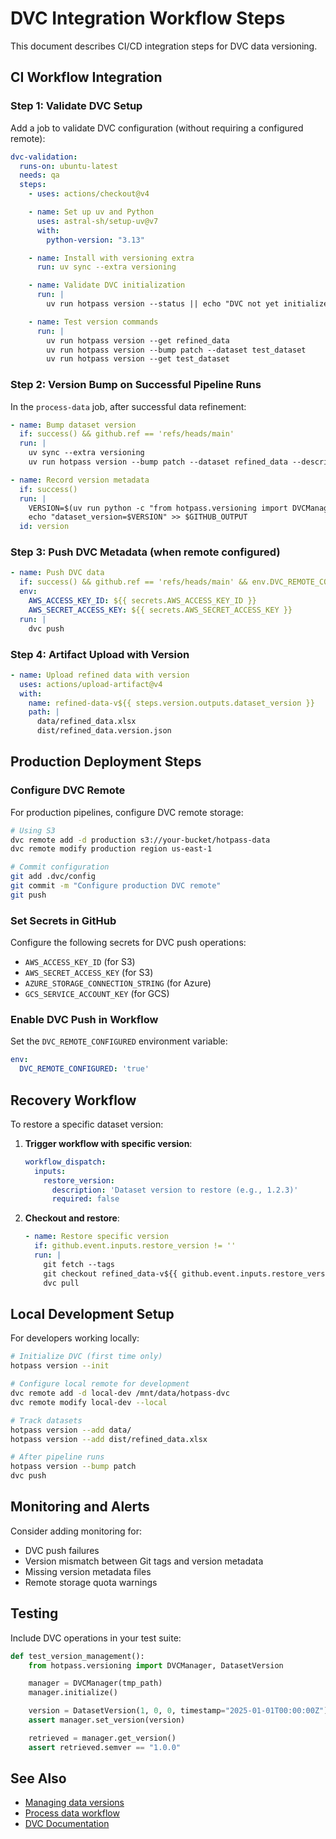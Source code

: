 # DVC Integration Workflow Steps

This document describes CI/CD integration steps for DVC data versioning.

## CI Workflow Integration

### Step 1: Validate DVC Setup

Add a job to validate DVC configuration (without requiring a configured remote):

```yaml
dvc-validation:
  runs-on: ubuntu-latest
  needs: qa
  steps:
    - uses: actions/checkout@v4

    - name: Set up uv and Python
      uses: astral-sh/setup-uv@v7
      with:
        python-version: "3.13"

    - name: Install with versioning extra
      run: uv sync --extra versioning

    - name: Validate DVC initialization
      run: |
        uv run hotpass version --status || echo "DVC not yet initialized"

    - name: Test version commands
      run: |
        uv run hotpass version --get refined_data
        uv run hotpass version --bump patch --dataset test_dataset
        uv run hotpass version --get test_dataset
```

### Step 2: Version Bump on Successful Pipeline Runs

In the `process-data` job, after successful data refinement:

```yaml
- name: Bump dataset version
  if: success() && github.ref == 'refs/heads/main'
  run: |
    uv sync --extra versioning
    uv run hotpass version --bump patch --dataset refined_data --description "Automated pipeline run"

- name: Record version metadata
  if: success()
  run: |
    VERSION=$(uv run python -c "from hotpass.versioning import DVCManager; m=DVCManager('.'); v=m.get_version('refined_data'); print(v.semver)")
    echo "dataset_version=$VERSION" >> $GITHUB_OUTPUT
  id: version
```

### Step 3: Push DVC Metadata (when remote configured)

```yaml
- name: Push DVC data
  if: success() && github.ref == 'refs/heads/main' && env.DVC_REMOTE_CONFIGURED == 'true'
  env:
    AWS_ACCESS_KEY_ID: ${{ secrets.AWS_ACCESS_KEY_ID }}
    AWS_SECRET_ACCESS_KEY: ${{ secrets.AWS_SECRET_ACCESS_KEY }}
  run: |
    dvc push
```

### Step 4: Artifact Upload with Version

```yaml
- name: Upload refined data with version
  uses: actions/upload-artifact@v4
  with:
    name: refined-data-v${{ steps.version.outputs.dataset_version }}
    path: |
      data/refined_data.xlsx
      dist/refined_data.version.json
```

## Production Deployment Steps

### Configure DVC Remote

For production pipelines, configure DVC remote storage:

```bash
# Using S3
dvc remote add -d production s3://your-bucket/hotpass-data
dvc remote modify production region us-east-1

# Commit configuration
git add .dvc/config
git commit -m "Configure production DVC remote"
git push
```

### Set Secrets in GitHub

Configure the following secrets for DVC push operations:

- `AWS_ACCESS_KEY_ID` (for S3)
- `AWS_SECRET_ACCESS_KEY` (for S3)
- `AZURE_STORAGE_CONNECTION_STRING` (for Azure)
- `GCS_SERVICE_ACCOUNT_KEY` (for GCS)

### Enable DVC Push in Workflow

Set the `DVC_REMOTE_CONFIGURED` environment variable:

```yaml
env:
  DVC_REMOTE_CONFIGURED: 'true'
```

## Recovery Workflow

To restore a specific dataset version:

1. **Trigger workflow with specific version**:
   ```yaml
   workflow_dispatch:
     inputs:
       restore_version:
         description: 'Dataset version to restore (e.g., 1.2.3)'
         required: false
   ```

2. **Checkout and restore**:
   ```yaml
   - name: Restore specific version
     if: github.event.inputs.restore_version != ''
     run: |
       git fetch --tags
       git checkout refined_data-v${{ github.event.inputs.restore_version }}
       dvc pull
   ```

## Local Development Setup

For developers working locally:

```bash
# Initialize DVC (first time only)
hotpass version --init

# Configure local remote for development
dvc remote add -d local-dev /mnt/data/hotpass-dvc
dvc remote modify local-dev --local

# Track datasets
hotpass version --add data/
hotpass version --add dist/refined_data.xlsx

# After pipeline runs
hotpass version --bump patch
dvc push
```

## Monitoring and Alerts

Consider adding monitoring for:

- DVC push failures
- Version mismatch between Git tags and version metadata
- Missing version metadata files
- Remote storage quota warnings

## Testing

Include DVC operations in your test suite:

```python
def test_version_management():
    from hotpass.versioning import DVCManager, DatasetVersion

    manager = DVCManager(tmp_path)
    manager.initialize()

    version = DatasetVersion(1, 0, 0, timestamp="2025-01-01T00:00:00Z")
    assert manager.set_version(version)

    retrieved = manager.get_version()
    assert retrieved.semver == "1.0.0"
```

## See Also

- [Managing data versions](../docs/how-to-guides/manage-data-versions.md)
- [Process data workflow](.github/workflows/process-data.yml)
- [DVC Documentation](https://dvc.org/doc/start)
